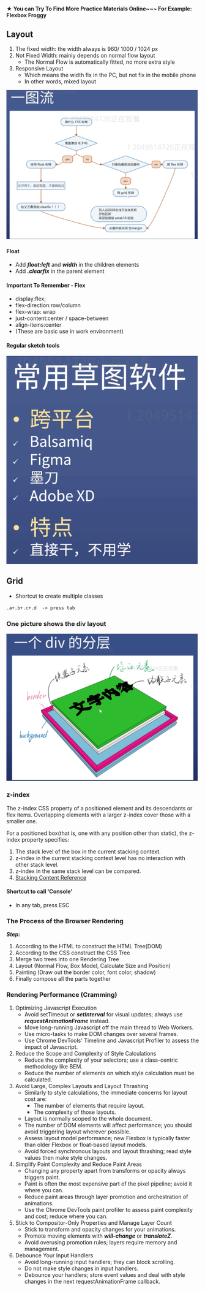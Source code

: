 #### ★ You can Try To Find More Practice Materials Online~~~ For Example: Flexbox Froggy
## Layout
1. The fixed width: the width always is 960/ 1000 / 1024 px
2. Not Fixed Width: mainly depends on normal flow layout
   *  The Normal Flow is automatically fitted, no more extra style
3. Responsive Layout
     * Which means the width fix in the PC, but not fix in the mobile phone
     * In other words, mixed layout

<img src="imgs/CSS_Deploy.png" width="500" alt="CSS Layout Flow Chart">

#### Float
* Add  ***float:left*** and ***width*** in the children elements
* Add ***.clearfix*** in the parent element

#### Important To Remember - Flex
* display:flex;
* flex-direction:row/column
* flex-wrap: wrap
* just-content:center / space-between
* align-items:center
* (These are basic use in work environment)

#### Regular sketch tools
<img src="imgs/sketch_tools.png" width="500" alt="Sketch Tools">



##  **Grid**
* Shortcut to create multiple classes
```html
.a+.b+.c+.d  -> press tab
```

### One picture shows the div layout
<img src="imgs/div_layout.png" width="500" alt="DIV Layout">


### z-index
   The z-index CSS property of a positioned element and its descendants or flex items. Overlapping elements with a larger z-index cover those with a smaller one.

   For a positioned box(that is, one with any position other than static), the z-index property specifies:
   1. The stack level of the box in the current stacking context.
   2. z-index in the current stacking context level has no interaction with other stack level.
   3. z-index in the same stack level can be compared.
   4. [Stacking Content Reference](https://developer.mozilla.org/en-US/docs/Web/CSS/CSS_Positioning/Understanding_z_index/The_stacking_context)

#### Shortcut to call 'Console'
* In any tab, press  ESC

### The Process of the Browser Rendering
***Step:***
1. According to the HTML to construct the HTML Tree(DOM)
2. According to the CSS construct the CSS Tree
3. Merge two trees into one Rendering Tree
4. Layout (Normal Flow, Box Model, Calculate Size and Position)
5. Painting (Draw out the border color, font color, shadow)
6. Finally compose all the parts together


### Rendering Performance (Cramming)
1. Optimizing Javascript Execution
    - Avoid setTimeout or ***setInterval*** for visual updates; always use ***requestAnimationFrame*** instead.
    - Move long-running Javascript off the main thread to Web Workers.
    - Use micro-tasks to make DOM changes over several frames.
    - Use Chrome DevTools' Timeline and Javascript Profiler to assess the impact of Javascript.
2. Reduce the Scope and Complexity of Style Calculations
    - Reduce the complexity of your selectors; use a class-centric methodology like BEM.
    - Reduce the number of elements on which style calculation must be calculated.
3. Avoid Large, Complex Layouts and Layout Thrashing
    - Similarly to style calculations, the immediate concerns for layout cost are:
      - The number of elements that require layout.
      - The complexity of those layouts.
    - Layout is normally scoped to the whole document.
    - The number of DOM elements will affect performance; you should avoid triggering layout wherever possible.
    - Assess layout model performance; new Flexbox is typically faster than older Flexbox or float-based layout models.
    - Avoid forced synchronous layouts and layout thrashing; read style values then make style changes.
4. Simplify Paint Complexity and Reduce Paint Areas
    - Changing any property apart from transforms or opacity always triggers paint.
    - Paint is often the most expensive part of the pixel pipeline; avoid it where you can.
    - Reduce paint areas through layer promotion and orchestration of animations.
    - Use the Chrome DevTools paint profiler to assess paint complexity and cost; reduce where you can.
5. Stick to Compositor-Only Properties and Manage Layer Count
    - Stick to transform and opacity changes for your animations.
    - Promote moving elements with ***will-change*** or ***translateZ***.
    - Avoid overusing promotion rules; layers require memory and management.
6. Debounce Your Input Handlers
    - Avoid long-running input handlers; they can block scrolling.
    - Do not make style changes in input handlers.
    - Debounce your handlers; store event values and deal with style changes in the next requestAnimationFrame callback.